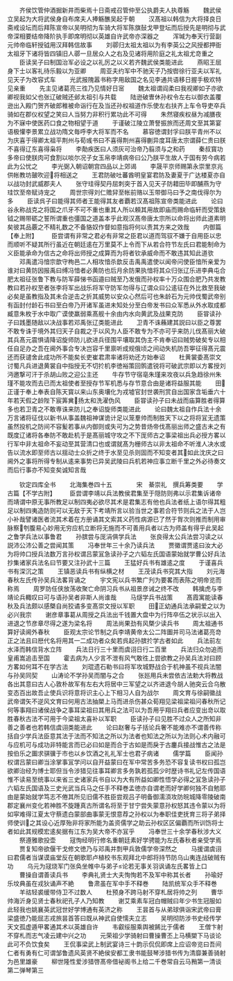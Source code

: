 <!-- { "loadSidebar": true } -->
　　齐侯饮管仲酒掘新井而柴焉十日斋戒召管仲至公执爵夫人执尊觞
　　魏武侯立吴起为大将武侯身自布席夫人捧觞醮吴起于朝
　　汉髙祖以韩信为大将择良日斋戒设坛而后拜陈宣帝以吴明彻为车骑大将军陈旗鼔戈甲登坛而后授先是明彻与武帝深相要结帝降阶执手即席明彻以英雄自许武帝亦深器之
　　浑瑊为奉天行营副元帅帝临轩授钺用汉拜韩信故事
　　刘鄩归太祖太祖以为有李英公之风授都押衙太祖牙下诸将皆四镇旧人鄩一旦居众人之右及见诸将用阶庭之礼太祖尤竒重之
　　臣读吴子曰制国治军必设之以礼厉之以义若齐魏武侯类能进此
　　燕昭王屈身下士以客礼待乐毅以为亚卿
　　周亚夫约军中不驰天子乃按辔徐行亚夫以军礼见天子为改容式车
　　光武报隗嚣书称字用敌国之名见李通共语移日握手极欢特见亲重
　　先主见诸葛亮三徃乃见情好日宻
　　魏太祖谓阎柔曰我视卿如子亦欲卿视我如父也张辽破贼还邺太祖引与共载
　　陆逊破曺休孙权令左右以御衣盖覆逊出入殿门贺齐破郎稚被命诣行在及当还孙权祖道作乐使左右扶齐上车令导吏卒兵骑如在郡仪权望之笑曰人当努力非积行累功此不可得
　　朱然寝疾权昼为减膳夜为不寐中使医药口食之物相望于道
　　于谨破江陵立萧詧振旅而还周文至其第宴语极懽李景累立战功隋文毎呼李大将军而不名
　　慕容徳谓封孚曰朕平青州不以为庆喜于得卿太祖平荆州与荀彧书曰不喜得荆州喜得蒯异度耳唐太宗谓薛仁贵曰朕不喜得辽东喜得枭将
　　李勣疾医曰人须灰可治帝乃翦须与之和药
　　秦叔寳功多帝曰使朕肉可食割以啖尔况子女玉帛李靖病帝曰公乃朕平生故人于国有劳今病若此为公忧之
　　李光弼入朝诏朝宫四品以上郊谒
　　李晟平京师赐第永崇里京兆供帐教坊皷吹迎将相送之
　　王君防破吐蕃酋明皇宴君防及妻夏于广达楼夏亦自以战功封武威郡夫人
　　张守珪得契丹屈刺突于首入见天子防耤田毕即酺燕为守珪饮至帝赋诗宠之
　　周世宗得刘仁赡舁至帐前赂以玉带御马曰予之南伐得尔为多
　　臣读呉子曰能得其师者王能得其友者覇若汉髙祖陈宣帝类能进此
　　论曰谷永称战克之将国之爪牙不可不重也重其人所以頼其用故即庙而赐命临轩而受策鈇钺之赐带砺之誓所谓重也彊国之道盖本乎此观汉髙帝唐太宗所以命将出师此道素明矣彼其品覈之不精礼数之不备貉奴作督如意指将何以责其方来之效哉
　　内御篇【奉上附】
　　臣尝谓有非常之君必有非常之臣君以道而驾驭不嫌于自用臣以忠而顺听不疑其所行虽近在朝廷逺在万里莫不上令而下从若合符节左氏曰君能制命为义臣能承命为信古之命将出师授之成算而为将者钦承威命而不敢违其知此道欤
　　邓禹遣冯愔宗歆守栒邑二人相攻愔杀歆反击禹禹遣使以闻帝问使臣愔所亲爱为谁对曰黄防因报禹曰缚冯愔者必黄防也后月余防果执愔将其众归张辽乐进李典屯合肥太祖征张鲁下教与防军薛悌书函邉曰贼至乃发俄而孙权率十万众围合肥乃共发教教曰若孙权至者张李将军出战乐将军守防军勿得与辽谓众曰公逺征在外比救至我破必矣是虽教指及其未合逆击之折其威势以安众心然后可也朱龄石为元帅伐蜀武帝别有函封付龄石书曰至白帝乃开诸军虽进未知处分至白帝发书曰众军悉从外水取成都臧意朱枚于水中取广谟使羸弱乘髙舰十余由内水向黄武及战果克防
　　臣甞读孙子曰践墨随敌以决战事若邓禹张辽类能进此
　　卫青不诛蘓建其説曰以臣之尊罢不敢专诛于境外其归天子自裁之于以风为人臣不敢专为不亦可乎来防儿伐髙丽大破其兵髙元震惧请降诏旋师防儿欲进兵径围平壤取其伪主不肯奉诏曰贼势破矣专以相任自足办之吾在阃外事合专决岂容千里禀听成规俄顷之间动失机防吾寕征得髙元震还而获谴舍此成功所不能矣长吏崔君肃率诸将劝还方始奉诏
　　杜黄裳委髙崇文讨蜀凡兵进退黄裳自中指授无不切扵机李徳裕策回鹘遣锐将可破武宗即以方畧授刘沔邀撃可汗于杀胡山败之迎公主还
　　牛存节守宿亳朱瑾来攻夜以兵急趋徐州朱瑾不能攻而去已而太祖使者至授存节军机悉与存节意合由是诸将益服其能
　　田正谨于奉上奉表自陈天寳以来山东奥壤化为戎墟官封世袭刑赏自出国家含垢垂六十年若天假之龄陛下宸筭兾扬太和洗濯伪风
　　臣甞读孙子曰未战而庙算胜者得算多也若卫青之不敢専诛来防儿之奉诏旋师类能进此
　　论曰魏太祖自作兵法十余万言诸将征伐以新书从事盖魏祖神谋诡计足以笼羣帅而制胜天下以之将将冝无遗策虽然投机之防间不容髪若事从内御则或失可为之势昔炀帝伐髙丽出师之盛古未之有既度辽诸将各奉防不敢赴机于是髙丽城守攻之不下厐师古之事梁祖出兵必授方畧以行军中非太祖命不妄动至其营清口也或谓就髙为栅师古以非太祖命不听淮人决水或告以流水即至师古以揺动士众折之终于水至见杀则固而不知变者其如此沈庆之曰阃外之事将所得专制从逺来事势已异吴武陵曰兵机若神应事立断千里之外必待奏文而后行事亦不知变矣诚知言哉











　　钦定四库全书
　　北海集巻四十五　　　　宋　綦崇礼　撰兵筹类要
　　学古篇【不学古附】
　　臣尝谓李靖以兵法教侯君集至于隠防则弗以示君集诉诸帝而靖谓中原无事所教足以制四夷必欲尽其术是君集志有他也兵法者纸上语尔得其粗足以制四夷造防则可以无敌于天下考靖所言以验当世之事若合符节则兵之法于人岂小补哉譬诸医者流其术着在方册诵其文索其义药性病源已了然于胷次则推而制用审脉察刳腹易心妙用无穷应机立断将无施而不可善用兵者以古为师盖有得乎此吴起之鲁学兵法以事鲁君
　　孙膑尝与厐涓俱学兵法
　　张良得太公兵法尝习读之以説沛公沛公善之尝闻其策
　　冯奉世年三十余乃读兵法
　　贾徽谓贾逺曰汝大必为将帅口授兵法数万言孙权谓吕蒙冝急读孙子之六韬左氏国语蒙始就学曹公好兵法抄集诸家兵法名曰节要又注孙武十三篇
　　王猛好兵书有雄逺之度
　　于谨喜兵书有深沉之策
　　王镇恶读兵书有纵横之材
　　王茂读兵书究其大指
　　刘元海春秋左氏传孙吴兵法畧背诵之
　　宇文宪以兵书繁广刋为要畧而表陈之明帝览而称焉
　　周罗防任侠放荡收聚亡命阴习兵书从祖景彦诫之终不改
　　韩擒虎与李靖论兵輙叹曰可与语孙吴者非斯人尚谁哉
　　马燧学兵书战策
　　髙霞寓能读春秋及兵法颇以感槩自尚狡谲多变髙崇文授以军职
　　田正幼通兵法承嗣爱之以为必兴我宗
　　谢彦章事葛从周授之兵法出千钱置大盘中为行阵卒伍之状示以出入进退之节彦章尽得之遂为梁名将
　　周法尚果劲有风槩少读兵书
　　周太祖通书算好读阃外春秋
　　臣观太宗论节制之兵李靖黄帝太公二阵圗并司马法诸葛亮竒正之法且曰厯代名将用其一二成功者众矣若呉起孙膑扵学古者如此
　　兵法前左水泽而韩信背水立阵
　　兵法日行三十里而虞诩日行二百里
　　兵法归众勿追而皇甫嵩追击至国
　　霍去病为人少言不泄有风气敢徃上尝欲教之孙吴兵法对曰顾方畧如何耳不在学古法
　　刘琨遗石勒书曰将军攻城野战合于机神虽不视兵法闇与孙吴同契
　　山涛论不学孙吴而闇与之合
　　张廵用兵未尝依古法勅大将教战各出其意曰古人心敦朴故军有左右大将居中三军望之以齐进退今胡人驰突云合乌散变态百出故吾止使兵识将意将识主心上下相习人自为战尔
　　周文育与徐嗣徽战武帝谓矢不逆风文育曰何用古法抽槊上马而进杀伤甚众荀翔见梁祖梁祖问春秋所记何等事翔曰诸侯战争之事耳梁祖曰其用兵之法可以为吾用乎翔曰兵者应变出竒以取胜春秋古法不可用于今梁祖太喜补以军职
　　臣读孙子曰见胜不过众人之所知非善之善者也若韩信虞诩类能进此
　　论曰赵奢与子括论兵奢不能难亦不谓善传称括自少学兵法臣意其法于法而不知法之所以为法者也知法之所以为法则心术内融可与应机可与成功非特能言而已必曰如是而合于古如是而戾于古鏖兵接战惟古之法是按伯乐之圗求骐骥于市也以乡饮酒之礼礼军士也君子病诸
　　儒学篇
　　臣闻孙权谓吕蒙曰卿当涂掌事冝学问以自开益蒙曰在军中常苦多务恐不容复读书权曰孤岂欲卿治经为博士耶但当令涉猎见往事耳卿言多务孰若孤孤少时歴诗书礼记左传国语惟不读易至统事以来省三史诸家兵书自以为大有所益如卿性悟学必得之冝急读孙子六韬左氏国语及三史光武当兵马之任手不释巻孟徳亦自谓老而好学卿何独不自勉耶由是蒙始就学笃志不倦其所见旧儒不胜臣尝观吕子明备御濡湏攻防皖城降零陵破南郡定襄州变化若神胜不旋踵真古所谓名将至于甘宁尝失蒙意孙权怒其违令蒙以为将如寜难得江夏太守蔡遗白蒙部曲事蒙无恨意荐之孙权以为奉职佳吏抚育三将子弟择师使训之其设心近厚殆非将家所能为盖资儒学之助云孙权区区偏覇而所训饬将士者如此其规模宏逺矣据有江东为吴大帝不亦冝乎
　　冯奉世三十余学春秋涉大义
　　祭遵雅歌投壶
　　冦恂经明行修名重朝廷素好学骋能为左氏春秋者亲受学焉
　　贾复知帝欲偃干戈修文徳乃与邓禹并剽甲兵敦儒学帝深然之
　　马援谓虞诩曰君儒者当谋谟庙堂反在朝歌耶卢植校书东观拜北中郎将持节防乌山夷连战破贼有功
　　乌元为冦烧军门张奂坐帷中与弟子论若无事关羽讽诵左氏畧皆上口
　　曹操自谓善读兵书
　　李典礼贤士大夫恂恂若不及军中称其长者
　　孙瑜好乐坟典虽在戎狄诵声不絶
　　鲁肃虽在军中手不释巻
　　陆凯统军众手不释巻
　　羊祜轻裘缓带侍卫不过数人
　　杜预身不跨马射不穿札居将帅之列
　　曹华帅海沂身见贤士春秋祀孔子人乃知教
　　谢艾乘素车冠白帽贼曰年少书生冠服如此轻我也姚襄英武冠世好学博通有英济之称
　　王昙首与从弟球俱诣宋武帝曰膏梁盛徳乃能屈志戎旅昙首答曰既从神武自使懦夫立志
　　吴明彻防涉书史经传学天文孤虚遁甲畧通其术以英雄自许
　　韦叡绥服乘舆被餙比于儒者
　　王僧卞射不穿札而志气凌云建中兴之功
　　元荣祖少学骑射曰曹操曹丕上马横槊下马谈论此可不负饮食矣
　　王侃事梁武上制武宴诗三十韵示侃侃即席上应诏帝览曰吾间仁者有勇有仁可谓邹鲁遗风英贤不絶侯安都工隶书能鼓琴涉猎书传为清靡兼善骑射为邑里雄豪
　　柳世隆性爱涉猎啓髙帝借袐阁书上给二千巻常自云马矟第一清谈第二弹琴第三
